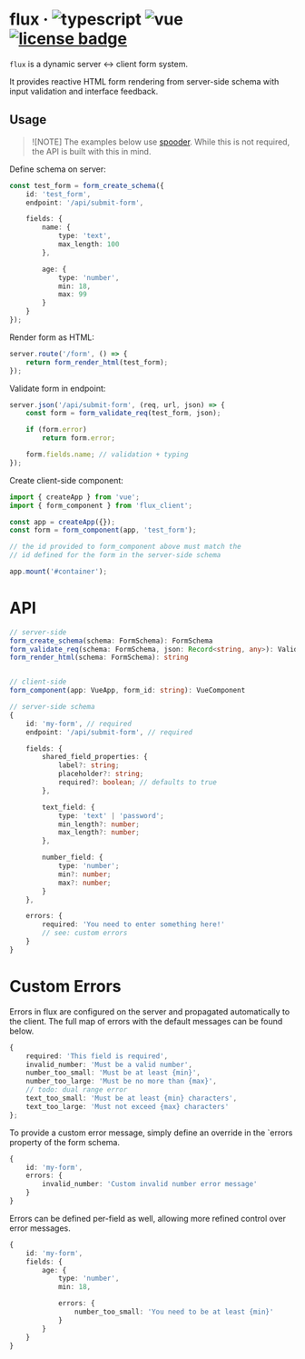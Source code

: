 # flux &middot; ![typescript](https://img.shields.io/badge/typescript-blue) ![vue](https://img.shields.io/badge/vue-4FC08D) [![license badge](https://img.shields.io/github/license/Kruithne/devkit?color=yellow)](LICENSE)

`flux` is a dynamic server ↔ client form system.

It provides reactive HTML form rendering from server-side schema with input validation and interface feedback.

## Usage

> ![NOTE]
> The examples below use [spooder](https://github.com/Kruithne/spooder). While this is not required, the API is built with this in mind.

Define schema on server:
```ts
const test_form = form_create_schema({
	id: 'test_form',
	endpoint: '/api/submit-form',

	fields: {
		name: {
			type: 'text',
			max_length: 100
		},

		age: {
			type: 'number',
			min: 18,
			max: 99
		}
	}
});
```

Render form as HTML:
```ts
server.route('/form', () => {
	return form_render_html(test_form);
});
```

Validate form in endpoint:
```ts
server.json('/api/submit-form', (req, url, json) => {
	const form = form_validate_req(test_form, json);

	if (form.error)
		return form.error;

	form.fields.name; // validation + typing
});
```

Create client-side component:
```js
import { createApp } from 'vue';
import { form_component } from 'flux_client';

const app = createApp({});
const form = form_component(app, 'test_form');

// the id provided to form_component above must match the
// id defined for the form in the server-side schema

app.mount('#container');
```

# API

```ts
// server-side
form_create_schema(schema: FormSchema): FormSchema
form_validate_req(schema: FormSchema, json: Record<string, any>): ValidationResult | true
form_render_html(schema: FormSchema): string


// client-side
form_component(app: VueApp, form_id: string): VueComponent

// server-side schema
{
	id: 'my-form', // required
	endpoint: '/api/submit-form', // required

	fields: {
		shared_field_properties: {
			label?: string;
			placeholder?: string;
			required?: boolean; // defaults to true
		},

		text_field: {
			type: 'text' | 'password';
			min_length?: number;
			max_length?: number;
		},

		number_field: {
			type: 'number';
			min?: number;
			max?: number;
		}
	},

	errors: {
		required: 'You need to enter something here!'
		// see: custom errors
	}
}
```

# Custom Errors

Errors in flux are configured on the server and propagated automatically to the client. The full map of errors with the default messages can be found below.

```ts
{
	required: 'This field is required',
	invalid_number: 'Must be a valid number',
	number_too_small: 'Must be at least {min}',
	number_too_large: 'Must be no more than {max}',
	// todo: dual range error
	text_too_small: 'Must be at least {min} characters',
	text_too_large: 'Must not exceed {max} characters'
};
```

To provide a custom error message, simply define an override in the `errors property of the form schema.

```ts
{
	id: 'my-form',
	errors: {
		invalid_number: 'Custom invalid number error message'
	}
}
```

Errors can be defined per-field as well, allowing more refined control over error messages.

```ts
{
	id: 'my-form',
	fields: {
		age: {
			type: 'number',
			min: 18,

			errors: {
				number_too_small: 'You need to be at least {min}'
			}
		}
	}
}
```